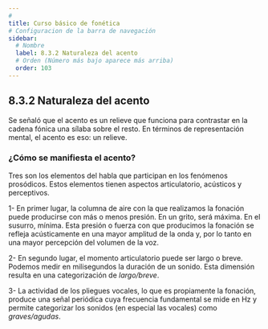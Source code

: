 ```yaml
---
# 
title: Curso básico de fonética
# Configuracion de la barra de navegación
sidebar:
  # Nombre
  label: 8.3.2 Naturaleza del acento
  # Orden (Número más bajo aparece más arriba)
  order: 103
---
```

## 8.3.2 Naturaleza del acento

Se señaló que el acento es un relieve que funciona para contrastar en la cadena fónica una sílaba sobre el resto. En términos de representación mental, el acento es eso: un relieve.

### ¿Cómo se manifiesta el acento?

Tres son los elementos del habla que participan en los fenómenos prosódicos. Estos elementos tienen aspectos articulatorio, acústicos y perceptivos. 

1- En primer lugar, la columna de aire con la que realizamos la fonación puede producirse con más o menos presión. En un grito, será máxima. En el susurro, mínima. Esta presión o fuerza con que producimos la fonación se refleja acústicamente en una mayor amplitud de la onda y, por lo tanto en una mayor percepción del volumen de la voz.

2- En segundo lugar, el momento articulatorio puede ser largo o breve. Podemos medir en milisegundos la duración de un sonido. Esta dimensión resulta en una categorización de *largo/breve*.

3- La actividad de los pliegues vocales, lo que es propiamente la fonación, produce una señal periódica cuya frecuencia fundamental se mide en Hz y permite categorizar los sonidos (en especial las vocales) como *graves/agudas*.


